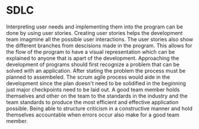 # SDLC
Interpreting user needs and implementing them into the program can be done by using user stories. Creating user stories helps the development team imagmine all the possible user interactions. The user stories also show the different branches from descisions made in the program. This allows for the flow of the program to have a visual representation which can be explained to anyone that is apart of the development. 
Approaching the development of programs should first recognize a problem that can be solved with an application. After stating the problem the process must be planned to assembeled. The scrum agile process would aide in the development since the plan doesn't need to be solidified in the beginning just major checkpoints need to be laid out. 
A good team member holds themselves and other on the team to the standards in the industry and the team standards to produce the most efficient and effective application possible. Being able to structure criticism in a constructive manner and hold themselves accountable when errors occur also make for a good team member. 
